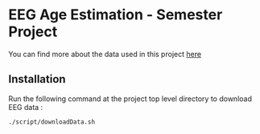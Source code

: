 # EEG Age Estimation - Semester Project

You can find more about the data used in this project [here](https://openneuro.org/datasets/ds003775/versions/1.2.1)

## Installation

Run the following command at the project top level directory to download EEG data :
```sh
./script/downloadData.sh
```
